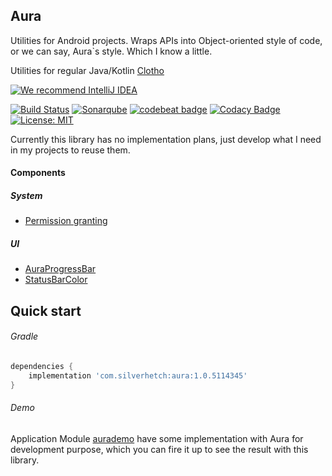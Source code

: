 Aura
----

Utilities for Android projects.
Wraps APIs into Object-oriented style of code, or we can say, Aura`s style. Which I know a little.

Utilities for regular Java/Kotlin [Clotho][2]

[![We recommend IntelliJ IDEA](http://www.elegantobjects.org/intellij-idea.svg)](https://www.jetbrains.com/idea/)

[![Build Status](https://travis-ci.org/LarryHsiao/Aura.svg?branch=master)](https://travis-ci.org/LarryHsiao/Aura)
[![Sonarqube](https://larryhsiao.com:9100/api/project_badges/measure?project=Aura&metric=alert_status)](https://larryhsiao.com:9100/dashboard?id=Aura)
[![codebeat badge](https://codebeat.co/badges/0d232226-097e-49a8-84b6-5a5516b33a32)](https://codebeat.co/projects/github-com-larryhsiao-aura-master)
[![Codacy Badge](https://api.codacy.com/project/badge/Grade/61ed243513854fcd88c356e7d27dc311)](https://www.codacy.com/app/LarryHsiao/Aura?utm_source=github.com&amp;utm_medium=referral&amp;utm_content=LarryHsiao/Aura&amp;utm_campaign=Badge_Grade)
[![License: MIT](https://img.shields.io/badge/License-MIT-green.svg)](https://opensource.org/licenses/MIT)


Currently this library has no implementation plans, just develop what I need in my projects to reuse them.

#### Components
##### System
 - [Permission granting](docs/permission_granting.md)
##### UI
 - [AuraProgressBar](docs/aura_progress_bar.md)
 - [StatusBarColor](docs/StatusBarColor.md)

## Quick start

###### Gradle

```groovy
dependencies {
    implementation 'com.silverhetch:aura:1.0.5114345'
}
```

###### Demo

Application Module [aurademo][1] have some implementation with Aura for development purpose, which you can fire it up to see the result with this library.


[1]: https://github.com/LarryHsiao/Aura/tree/master/aurnademo
[2]: https://github.com/LarryHsiao/Clotho
[3]: https://github.com/LarryHsiao/Aura/blob/master/library/src/main/java/com/silverhetch/aura/permission/PermissionsImpl.kt
